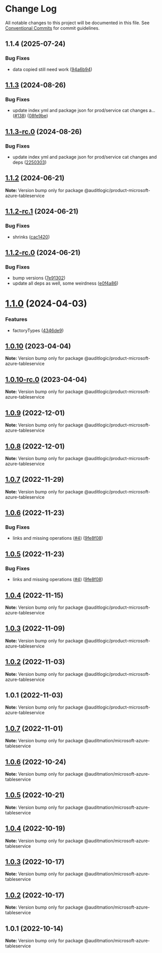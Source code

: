 # Change Log

All notable changes to this project will be documented in this file.
See [Conventional Commits](https://conventionalcommits.org) for commit guidelines.

## 1.1.4 (2025-07-24)


### Bug Fixes

* data copied still need work ([94a6b94](https://github.com/zerobias-org/product/commit/94a6b942fb0516367548599d739529536132755a))





## [1.1.3](https://github.com/auditlogic/product/compare/@auditlogic/product-microsoft-azure-tableservice@1.1.2...@auditlogic/product-microsoft-azure-tableservice@1.1.3) (2024-08-26)


### Bug Fixes

* update index yml and package json for prod/service cat changes a… ([#138](https://github.com/auditlogic/product/issues/138)) ([08fe9be](https://github.com/auditlogic/product/commit/08fe9beb1c8457462a19bc69caa02e6212d97e1a))





## [1.1.3-rc.0](https://github.com/auditlogic/product/compare/@auditlogic/product-microsoft-azure-tableservice@1.1.2...@auditlogic/product-microsoft-azure-tableservice@1.1.3-rc.0) (2024-08-26)


### Bug Fixes

* update index yml and package json for prod/service cat changes and deps ([2250303](https://github.com/auditlogic/product/commit/225030363a363608240135b7ebed386b28f01e4b))





## [1.1.2](https://github.com/auditlogic/product/compare/@auditlogic/product-microsoft-azure-tableservice@1.1.2-rc.1...@auditlogic/product-microsoft-azure-tableservice@1.1.2) (2024-06-21)

**Note:** Version bump only for package @auditlogic/product-microsoft-azure-tableservice





## [1.1.2-rc.1](https://github.com/auditlogic/product/compare/@auditlogic/product-microsoft-azure-tableservice@1.1.2-rc.0...@auditlogic/product-microsoft-azure-tableservice@1.1.2-rc.1) (2024-06-21)


### Bug Fixes

* shrinks ([cac1420](https://github.com/auditlogic/product/commit/cac14200fefcd8183ab69fe89a47bd3f70f563e9))





## [1.1.2-rc.0](https://github.com/auditlogic/product/compare/@auditlogic/product-microsoft-azure-tableservice@1.1.0...@auditlogic/product-microsoft-azure-tableservice@1.1.2-rc.0) (2024-06-21)


### Bug Fixes

* bump versions ([7e91302](https://github.com/auditlogic/product/commit/7e913023b8b312150ed7762c32fbbe616be71de5))
* update all deps as well, some weirdness ([e0f4a86](https://github.com/auditlogic/product/commit/e0f4a864714e2d3de6bbf3da014d5312fe53be2f))





# [1.1.0](https://github.com/auditlogic/product/compare/@auditlogic/product-microsoft-azure-tableservice@1.0.10...@auditlogic/product-microsoft-azure-tableservice@1.1.0) (2024-04-03)


### Features

* factoryTypes ([4346de9](https://github.com/auditlogic/product/commit/4346de92693aee892fccf725338ffc7b80ab182b))





## [1.0.10](https://github.com/auditlogic/product/compare/@auditlogic/product-microsoft-azure-tableservice@1.0.9...@auditlogic/product-microsoft-azure-tableservice@1.0.10) (2023-04-04)

**Note:** Version bump only for package @auditlogic/product-microsoft-azure-tableservice





## [1.0.10-rc.0](https://github.com/auditlogic/product/compare/@auditlogic/product-microsoft-azure-tableservice@1.0.9...@auditlogic/product-microsoft-azure-tableservice@1.0.10-rc.0) (2023-04-04)

**Note:** Version bump only for package @auditlogic/product-microsoft-azure-tableservice





## [1.0.9](https://github.com/auditlogic/product/compare/@auditlogic/product-microsoft-azure-tableservice@1.0.8...@auditlogic/product-microsoft-azure-tableservice@1.0.9) (2022-12-01)

**Note:** Version bump only for package @auditlogic/product-microsoft-azure-tableservice





## [1.0.8](https://github.com/auditlogic/product/compare/@auditlogic/product-microsoft-azure-tableservice@1.0.7...@auditlogic/product-microsoft-azure-tableservice@1.0.8) (2022-12-01)

**Note:** Version bump only for package @auditlogic/product-microsoft-azure-tableservice





## [1.0.7](https://github.com/auditlogic/product/compare/@auditlogic/product-microsoft-azure-tableservice@1.0.6...@auditlogic/product-microsoft-azure-tableservice@1.0.7) (2022-11-29)

**Note:** Version bump only for package @auditlogic/product-microsoft-azure-tableservice





## [1.0.6](https://github.com/auditlogic/product/compare/@auditlogic/product-microsoft-azure-tableservice@1.0.4...@auditlogic/product-microsoft-azure-tableservice@1.0.6) (2022-11-23)


### Bug Fixes

* links and missing operations ([#4](https://github.com/auditlogic/product/issues/4)) ([9fe8f08](https://github.com/auditlogic/product/commit/9fe8f08fe7c57fdb79f991ac35bd6ac2e7dcad38))





## [1.0.5](https://github.com/auditlogic/product/compare/@auditlogic/product-microsoft-azure-tableservice@1.0.4...@auditlogic/product-microsoft-azure-tableservice@1.0.5) (2022-11-23)


### Bug Fixes

* links and missing operations ([#4](https://github.com/auditlogic/product/issues/4)) ([9fe8f08](https://github.com/auditlogic/product/commit/9fe8f08fe7c57fdb79f991ac35bd6ac2e7dcad38))





## [1.0.4](https://github.com/auditlogic/product/compare/@auditlogic/product-microsoft-azure-tableservice@1.0.3...@auditlogic/product-microsoft-azure-tableservice@1.0.4) (2022-11-15)

**Note:** Version bump only for package @auditlogic/product-microsoft-azure-tableservice





## [1.0.3](https://github.com/auditlogic/product/compare/@auditlogic/product-microsoft-azure-tableservice@1.0.2...@auditlogic/product-microsoft-azure-tableservice@1.0.3) (2022-11-09)

**Note:** Version bump only for package @auditlogic/product-microsoft-azure-tableservice





## [1.0.2](https://github.com/auditlogic/product/compare/@auditlogic/product-microsoft-azure-tableservice@1.0.1...@auditlogic/product-microsoft-azure-tableservice@1.0.2) (2022-11-03)

**Note:** Version bump only for package @auditlogic/product-microsoft-azure-tableservice





## 1.0.1 (2022-11-03)

**Note:** Version bump only for package @auditlogic/product-microsoft-azure-tableservice





## [1.0.7](https://github.com/auditmation/store-content/compare/@auditmation/microsoft-azure-tableservice@1.0.6...@auditmation/microsoft-azure-tableservice@1.0.7) (2022-11-01)

**Note:** Version bump only for package @auditmation/microsoft-azure-tableservice





## [1.0.6](https://github.com/auditmation/store-content/compare/@auditmation/microsoft-azure-tableservice@1.0.5...@auditmation/microsoft-azure-tableservice@1.0.6) (2022-10-24)

**Note:** Version bump only for package @auditmation/microsoft-azure-tableservice





## [1.0.5](https://github.com/auditmation/store-content/compare/@auditmation/microsoft-azure-tableservice@1.0.4...@auditmation/microsoft-azure-tableservice@1.0.5) (2022-10-21)

**Note:** Version bump only for package @auditmation/microsoft-azure-tableservice





## [1.0.4](https://github.com/auditmation/store-content/compare/@auditmation/microsoft-azure-tableservice@1.0.3...@auditmation/microsoft-azure-tableservice@1.0.4) (2022-10-19)

**Note:** Version bump only for package @auditmation/microsoft-azure-tableservice





## [1.0.3](https://github.com/auditmation/store-content/compare/@auditmation/microsoft-azure-tableservice@1.0.2...@auditmation/microsoft-azure-tableservice@1.0.3) (2022-10-17)

**Note:** Version bump only for package @auditmation/microsoft-azure-tableservice





## [1.0.2](https://github.com/auditmation/store-content/compare/@auditmation/microsoft-azure-tableservice@1.0.1...@auditmation/microsoft-azure-tableservice@1.0.2) (2022-10-17)

**Note:** Version bump only for package @auditmation/microsoft-azure-tableservice





## 1.0.1 (2022-10-14)

**Note:** Version bump only for package @auditmation/microsoft-azure-tableservice
